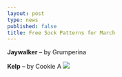 ```yaml
---
layout: post
type: news
published: false
title: Free Sock Patterns for March
---
```



**Jaywalker** – by Grumperina


**Kelp** – by Cookie A
![]({{site.baseurl}}/news/img/kelp.jpg)
